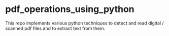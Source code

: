 # pdf_operations_using_python
This repo implements various python techniques to detect and read digital / scanned pdf files and to extract text from them.
